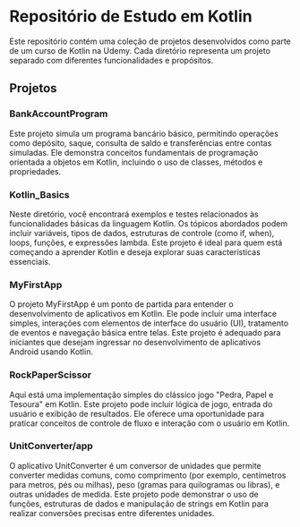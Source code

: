 
# Repositório de Estudo em Kotlin
Este repositório contém uma coleção de projetos desenvolvidos como parte de um curso de Kotlin na Udemy. Cada diretório representa um projeto separado com diferentes funcionalidades e propósitos.

## Projetos

### BankAccountProgram
  Este projeto simula um programa bancário básico, permitindo operações como depósito, saque, consulta de saldo e transferências entre contas simuladas. Ele demonstra conceitos fundamentais de programação orientada a objetos em Kotlin, incluindo o uso de classes, métodos e propriedades.

### Kotlin_Basics
  Neste diretório, você encontrará exemplos e testes relacionados às funcionalidades básicas da linguagem Kotlin. Os tópicos abordados podem incluir variáveis, tipos de dados, estruturas de controle (como if, when), loops, funções, e expressões lambda. Este projeto é ideal para quem está começando a aprender Kotlin e deseja explorar suas características essenciais.

### MyFirstApp
  O projeto MyFirstApp é um ponto de partida para entender o desenvolvimento de aplicativos em Kotlin. Ele pode incluir uma interface simples, interações com elementos de interface do usuário (UI), tratamento de eventos e navegação básica entre telas. Este projeto é adequado para iniciantes que desejam ingressar no desenvolvimento de aplicativos Android usando Kotlin.

### RockPaperScissor
  Aqui está uma implementação simples do clássico jogo "Pedra, Papel e Tesoura" em Kotlin. Este projeto pode incluir lógica de jogo, entrada do usuário e exibição de resultados. Ele oferece uma oportunidade para praticar conceitos de controle de fluxo e interação com o usuário em Kotlin.

### UnitConverter/app
  O aplicativo UnitConverter é um conversor de unidades que permite converter medidas comuns, como comprimento (por exemplo, centímetros para metros, pés ou milhas), peso (gramas para quilogramas ou libras), e outras unidades de medida. Este projeto pode demonstrar o uso de funções, estruturas de dados e manipulação de strings em Kotlin para realizar conversões precisas entre diferentes unidades.
